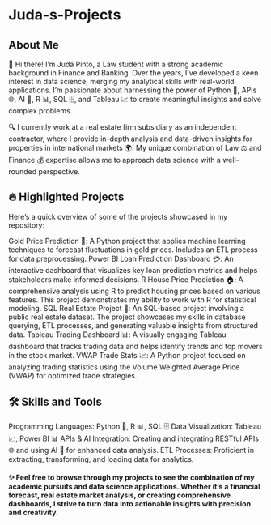 # Juda-s-Projects

## About Me
👋 Hi there! I’m Judá Pinto, a Law student with a strong academic background in Finance and Banking. Over the years, I’ve developed a keen interest in data science, merging my analytical skills with real-world applications. I’m passionate about harnessing the power of Python 🐍, APIs 🌐, AI 🤖, R 📊, SQL 🗄️, and Tableau 📈 to create meaningful insights and solve complex problems.

🔍 I currently work at a real estate firm subsidiary as an independent contractor, where I provide in-depth analysis and data-driven insights for properties in international markets 🌍. My unique combination of Law ⚖️ and Finance 💰 expertise allows me to approach data science with a well-rounded perspective.

## 🔥 Highlighted Projects

Here’s a quick overview of some of the projects showcased in my repository:

Gold Price Prediction 🏅: A Python project that applies machine learning techniques to forecast fluctuations in gold prices. Includes an ETL process for data preprocessing.
Power BI Loan Prediction Dashboard 💳: An interactive dashboard that visualizes key loan prediction metrics and helps stakeholders make informed decisions.
R House Price Prediction 🏠: A comprehensive analysis using R to predict housing prices based on various features. This project demonstrates my ability to work with R for statistical modeling.
SQL Real Estate Project 🏢: An SQL-based project involving a public real estate dataset. The project showcases my skills in database querying, ETL processes, and generating valuable insights from structured data.
Tableau Trading Dashboard 📊: A visually engaging Tableau dashboard that tracks trading data and helps identify trends and top movers in the stock market.
VWAP Trade Stats 📈: A Python project focused on analyzing trading statistics using the Volume Weighted Average Price (VWAP) for optimized trade strategies.

## 🛠️ Skills and Tools

Programming Languages: Python 🐍, R 📊, SQL 🗄️
Data Visualization: Tableau 📈, Power BI 📊
APIs & AI Integration: Creating and integrating RESTful APIs 🌐 and using AI 🤖 for enhanced data analysis.
ETL Processes: Proficient in extracting, transforming, and loading data for analytics.

#### ✨ Feel free to browse through my projects to see the combination of my academic pursuits and data science applications. Whether it’s a financial forecast, real estate market analysis, or creating comprehensive dashboards, I strive to turn data into actionable insights with precision and creativity.

